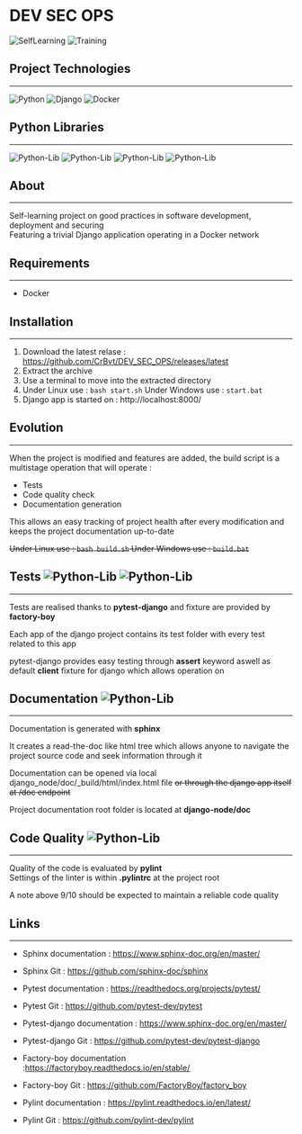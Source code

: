 # DEV SEC OPS
![SelfLearning](https://img.shields.io/badge/self_learning-black?style=for-the-badge)
![Training](https://img.shields.io/badge/Training-black?style=for-the-badge)

## Project Technologies

---
![Python](https://img.shields.io/badge/Python-v3.9-brightgreen?style=for-the-badge&logo=Python)
![Django](https://img.shields.io/badge/Django-v4.2-red?style=for-the-badge&logo=Django)
![Docker](https://img.shields.io/badge/Docker-v4.19-blue?style=for-the-badge&logo=docker)  

## Python Libraries

---
![Python-Lib](https://img.shields.io/badge/Pytest_Django-v4.5-orange?style=for-the-badge&logo=pytest) ![Python-Lib](https://img.shields.io/badge/Factory_Boy-v3.2-orange?style=for-the-badge&logo=)
![Python-Lib](https://img.shields.io/badge/Sphinx-v6.2-blueviolet?style=for-the-badge&logo=readthedocs) ![Python-Lib](https://img.shields.io/badge/Pylint-v2.17-lightgrey?style=for-the-badge&logo=)

## About

---
Self-learning project on good practices in software development, deployment and securing  
Featuring a trivial Django application operating in a Docker network


## Requirements

---
- Docker

## Installation

---
1. Download the latest relase : https://github.com/CrBvt/DEV_SEC_OPS/releases/latest
2. Extract the archive  
3. Use a terminal to move into the extracted directory  
4. Under Linux use : ```bash start.sh```  Under Windows use : ```start.bat```
5. Django app is started on : http://localhost:8000/

## Evolution

---
When the project is modified and features are added, the build script is a multistage operation that will operate :
- Tests
- Code quality check
- Documentation generation


This allows an easy tracking of project health after every modification and keeps the project documentation up-to-date

~~Under Linux use : ```bash build.sh``` Under Windows use : ```build.bat```~~

## Tests ![Python-Lib](https://img.shields.io/badge/Pytest_Django-v4.5-orange?style=flat-square&logo=pytest) ![Python-Lib](https://img.shields.io/badge/Factory_Boy-v3.2-orange?style=flat-square&logo=)

---
Tests are realised thanks to **pytest-django** and fixture are provided by **factory-boy**

Each app of the django project contains its test folder with every test related to this app

pytest-django provides easy testing through **assert** keyword aswell as default **client** fixture for django which allows operation on

## Documentation ![Python-Lib](https://img.shields.io/badge/Sphinx-v6.2-blueviolet?style=flat-square&logo=readthedocs)  

---
Documentation is generated with **sphinx**  
  
It creates a read-the-doc like html tree which allows anyone to
navigate the project source code and seek information through it  

Documentation can be opened via local django_node/doc/_build/html/index.html file ~~or through the django app itself at /doc endpoint~~

Project documentation root folder is located at **django-node/doc**


## Code Quality ![Python-Lib](https://img.shields.io/badge/Pylint-v2.17-lightgrey?style=flat-square)

---
Quality of the code is evaluated by **pylint**  
Settings of the linter is within **.pylintrc** at the project root

A note above 9/10 should be expected to maintain a reliable code quality



## Links

---

- Sphinx documentation : https://www.sphinx-doc.org/en/master/ 
- Sphinx Git : https://github.com/sphinx-doc/sphinx


- Pytest documentation : https://readthedocs.org/projects/pytest/
- Pytest Git : https://github.com/pytest-dev/pytest

 
- Pytest-django documentation : https://www.sphinx-doc.org/en/master/ 
- Pytest-django Git : https://github.com/pytest-dev/pytest-django


- Factory-boy documentation :https://factoryboy.readthedocs.io/en/stable/ 
- Factory-boy Git : https://github.com/FactoryBoy/factory_boy



- Pylint documentation : https://pylint.readthedocs.io/en/latest/
- Pylint Git : https://github.com/pylint-dev/pylint